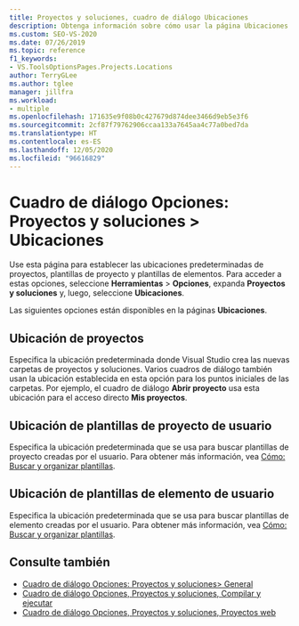 ```yaml
---
title: Proyectos y soluciones, cuadro de diálogo Ubicaciones
description: Obtenga información sobre cómo usar la página Ubicaciones de la sección Proyectos y soluciones para establecer las ubicaciones predeterminadas para proyectos, plantillas de proyecto y plantillas de elementos.
ms.custom: SEO-VS-2020
ms.date: 07/26/2019
ms.topic: reference
f1_keywords:
- VS.ToolsOptionsPages.Projects.Locations
author: TerryGLee
ms.author: tglee
manager: jillfra
ms.workload:
- multiple
ms.openlocfilehash: 171635e9f08b0c427679d874dee3466d9eb5e3f6
ms.sourcegitcommit: 2cf87f79762906ccaa133a7645aa4c77a0bed7da
ms.translationtype: HT
ms.contentlocale: es-ES
ms.lasthandoff: 12/05/2020
ms.locfileid: "96616829"
---
```

# <a name="options-dialog-box-projects-and-solutions--locations"></a>Cuadro de diálogo Opciones: Proyectos y soluciones \> Ubicaciones

Use esta página para establecer las ubicaciones predeterminadas de proyectos, plantillas de proyecto y plantillas de elementos. Para acceder a estas opciones, seleccione **Herramientas** > **Opciones**, expanda **Proyectos y soluciones** y, luego, seleccione **Ubicaciones**.

Las siguientes opciones están disponibles en la páginas **Ubicaciones**.

## <a name="projects-location"></a>Ubicación de proyectos

Especifica la ubicación predeterminada donde Visual Studio crea las nuevas carpetas de proyectos y soluciones. Varios cuadros de diálogo también usan la ubicación establecida en esta opción para los puntos iniciales de las carpetas. Por ejemplo, el cuadro de diálogo **Abrir proyecto** usa esta ubicación para el acceso directo **Mis proyectos**.

## <a name="user-project-templates-location"></a>Ubicación de plantillas de proyecto de usuario

Especifica la ubicación predeterminada que se usa para buscar plantillas de proyecto creadas por el usuario. Para obtener más información, vea [Cómo: Buscar y organizar plantillas](../../ide/how-to-locate-and-organize-project-and-item-templates.md).

## <a name="user-item-templates-location"></a>Ubicación de plantillas de elemento de usuario

Especifica la ubicación predeterminada que se usa para buscar plantillas de elemento creadas por el usuario. Para obtener más información, vea [Cómo: Buscar y organizar plantillas](../../ide/how-to-locate-and-organize-project-and-item-templates.md).

## <a name="see-also"></a>Consulte también

- [Cuadro de diálogo Opciones: Proyectos y soluciones\> General](projects-and-solutions-options-dialog-box.md)
- [Cuadro de diálogo Opciones, Proyectos y soluciones, Compilar y ejecutar](../../ide/reference/options-dialog-box-projects-and-solutions-build-and-run.md)
- [Cuadro de diálogo Opciones, Proyectos y soluciones, Proyectos web](../../ide/reference/options-dialog-box-projects-and-solutions-web-projects.md)
